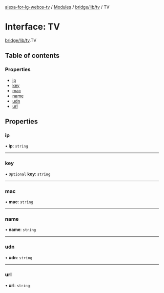 [alexa-for-lg-webos-tv](../README.md) / [Modules](../modules.md) / [bridge/lib/tv](../modules/bridge_lib_tv.md) / TV

# Interface: TV

[bridge/lib/tv](../modules/bridge_lib_tv.md).TV

## Table of contents

### Properties

- [ip](bridge_lib_tv.TV.md#ip)
- [key](bridge_lib_tv.TV.md#key)
- [mac](bridge_lib_tv.TV.md#mac)
- [name](bridge_lib_tv.TV.md#name)
- [udn](bridge_lib_tv.TV.md#udn)
- [url](bridge_lib_tv.TV.md#url)

## Properties

### ip

• **ip**: `string`

___

### key

• `Optional` **key**: `string`

___

### mac

• **mac**: `string`

___

### name

• **name**: `string`

___

### udn

• **udn**: `string`

___

### url

• **url**: `string`
